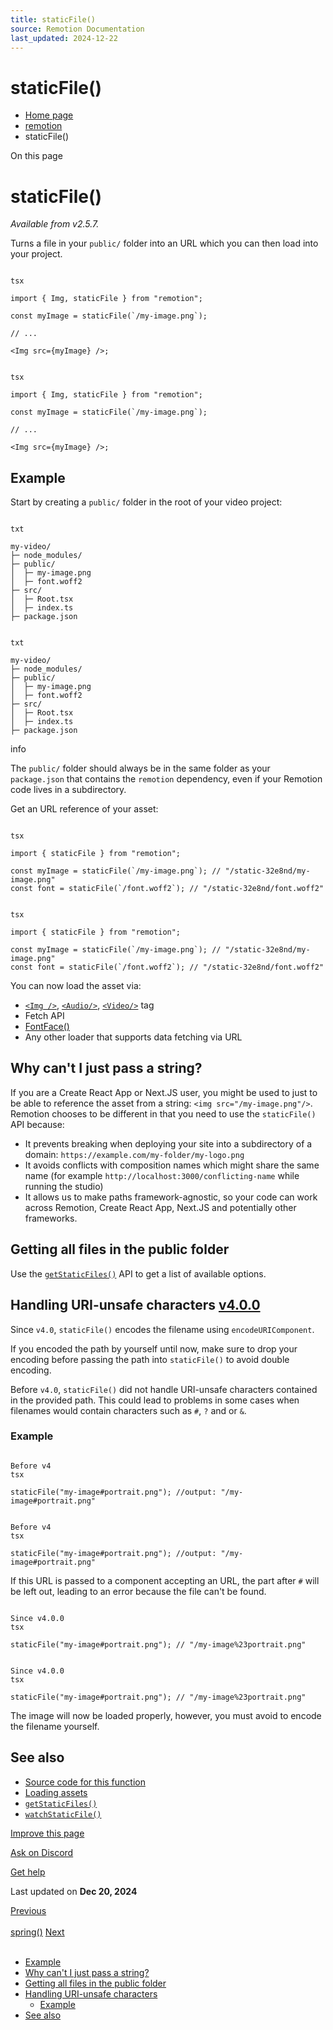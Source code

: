 ```yaml
---
title: staticFile()
source: Remotion Documentation
last_updated: 2024-12-22
---
```


# staticFile()

- [Home page](/)
- [remotion](/docs/remotion)
- staticFile()

On this page

# staticFile()

_Available from v2.5.7._

Turns a file in your `public/` folder into an URL which you can then load into your project.

```

tsx

import { Img, staticFile } from "remotion";

const myImage = staticFile(`/my-image.png`);

// ...

<Img src={myImage} />;
```

```

tsx

import { Img, staticFile } from "remotion";

const myImage = staticFile(`/my-image.png`);

// ...

<Img src={myImage} />;
```

## Example [​](\#example "Direct link to Example")

Start by creating a `public/` folder in the root of your video project:

```

txt

my-video/
├─ node_modules/
├─ public/
│  ├─ my-image.png
│  ├─ font.woff2
├─ src/
│  ├─ Root.tsx
│  ├─ index.ts
├─ package.json
```

```

txt

my-video/
├─ node_modules/
├─ public/
│  ├─ my-image.png
│  ├─ font.woff2
├─ src/
│  ├─ Root.tsx
│  ├─ index.ts
├─ package.json
```

info

The `public/` folder should always be in the same folder as your `package.json` that contains the `remotion` dependency, even if your Remotion code lives in a subdirectory.

Get an URL reference of your asset:

```

tsx

import { staticFile } from "remotion";

const myImage = staticFile(`/my-image.png`); // "/static-32e8nd/my-image.png"
const font = staticFile(`/font.woff2`); // "/static-32e8nd/font.woff2"
```

```

tsx

import { staticFile } from "remotion";

const myImage = staticFile(`/my-image.png`); // "/static-32e8nd/my-image.png"
const font = staticFile(`/font.woff2`); // "/static-32e8nd/font.woff2"
```

You can now load the asset via:

- [`<Img />`](/docs/img), [`<Audio/>`](/docs/audio), [`<Video/>`](/docs/video) tag
- Fetch API
- [FontFace()](/docs/fonts)
- Any other loader that supports data fetching via URL

## Why can't I just pass a string? [​](\#why-cant-i-just-pass-a-string "Direct link to Why can't I just pass a string?")

If you are a Create React App or Next.JS user, you might be used to just to be able to reference the asset from a string: `<img src="/my-image.png"/>`. Remotion chooses to be different in that you need to use the `staticFile()` API because:

- It prevents breaking when deploying your site into a subdirectory of a domain: `https://example.com/my-folder/my-logo.png`
- It avoids conflicts with composition names which might share the same name (for example `http://localhost:3000/conflicting-name` while running the studio)
- It allows us to make paths framework-agnostic, so your code can work across Remotion, Create React App, Next.JS and potentially other frameworks.

## Getting all files in the public folder [​](\#getting-all-files-in-the-public-folder "Direct link to Getting all files in the public folder")

Use the [`getStaticFiles()`](/docs/getstaticfiles) API to get a list of available options.

## Handling URI-unsafe characters [v4.0.0](https://github.com/remotion-dev/remotion/releases/v4.0.0) [​](\#handling-uri-unsafe-characters "Direct link to handling-uri-unsafe-characters")

Since `v4.0`, `staticFile()` encodes the filename using `encodeURIComponent`.

If you encoded the path by yourself until now, make sure to drop your encoding before passing the path into `staticFile()` to avoid double encoding.

Before `v4.0`, `staticFile()` did not handle URI-unsafe characters contained in the provided path. This could lead to problems in some cases when filenames would contain characters such as `#`, `?` and or `&`.

### Example [​](\#example-1 "Direct link to Example")

```

Before v4
tsx

staticFile("my-image#portrait.png"); //output: "/my-image#portrait.png"
```

```

Before v4
tsx

staticFile("my-image#portrait.png"); //output: "/my-image#portrait.png"
```

If this URL is passed to a component accepting an URL, the part after `#` will be left out, leading
to an error because the file can't be found.

```

Since v4.0.0
tsx

staticFile("my-image#portrait.png"); // "/my-image%23portrait.png"
```

```

Since v4.0.0
tsx

staticFile("my-image#portrait.png"); // "/my-image%23portrait.png"
```

The image will now be loaded properly, however, you must avoid to encode the filename yourself.

## See also [​](\#see-also "Direct link to See also")

- [Source code for this function](https://github.com/remotion-dev/remotion/blob/main/packages/core/src/static-file.ts)
- [Loading assets](/docs/assets)
- [`getStaticFiles()`](/docs/getstaticfiles)
- [`watchStaticFile()`](/docs/watchstaticfile)

[Improve this page](https://github.com/remotion-dev/remotion/edit/main/packages/docs/docs/staticfile.mdx)

[Ask on Discord](https://remotion.dev/discord)

[Get help](/docs/get-help)

Last updated on **Dec 20, 2024**

[Previous\
\
spring()](/docs/spring) [Next\
\
<Still>](/docs/still)

- [Example](#example)
- [Why can't I just pass a string?](#why-cant-i-just-pass-a-string)
- [Getting all files in the public folder](#getting-all-files-in-the-public-folder)
- [Handling URI-unsafe characters](#handling-uri-unsafe-characters)
  - [Example](#example-1)
- [See also](#see-also)
